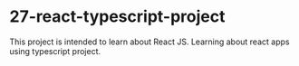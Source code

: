 # 27-react-typescript-project

This project is intended to learn about React JS. Learning about react apps using typescript project.